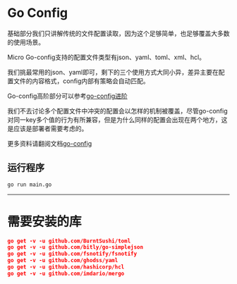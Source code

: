 # Go Config

基础部分我们只讲解传统的文件配置读取，因为这个足够简单，也足够覆盖大多数的使用场景。

Micro Go-config支持的配置文件类型有json、yaml、toml、xml、hcl。

我们挑最常用的json、yaml即可，剩下的三个使用方式大同小异，差异主要在配置文件的内容格式，config内部有策略会自动匹配。

Go-config高阶部分可以参考[go-config进阶][middle-micro-config]

我们不去讨论多个配置文件中冲突的配置会以怎样的机制被覆盖，尽管go-config对同一key多个值的行为有所兼容，但是为什么同样的配置会出现在两个地方，这是应该是部署者需要考虑的。

更多资料请翻阅文档[go-config][go-config]

## 运行程序

```bash
go run main.go
```

[go-config]: https://micro.mu/docs/cn/go-config.html
[middle-micro-config]: ../../middle-practices/micro-config



---

# 需要安装的库

```json
go get -v -u github.com/BurntSushi/toml
go get -v -u github.com/bitly/go-simplejson
go get -v -u github.com/fsnotify/fsnotify
go get -v -u github.com/ghodss/yaml
go get -v -u github.com/hashicorp/hcl
go get -v -u github.com/imdario/mergo
```